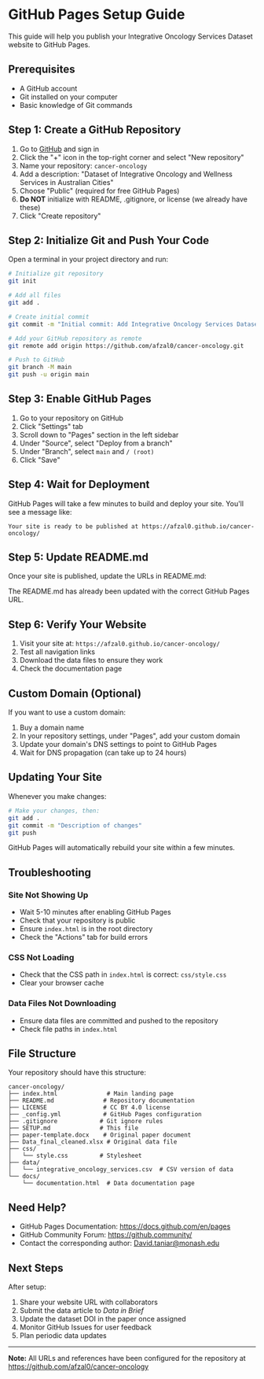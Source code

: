 # GitHub Pages Setup Guide

This guide will help you publish your Integrative Oncology Services Dataset website to GitHub Pages.

## Prerequisites

- A GitHub account
- Git installed on your computer
- Basic knowledge of Git commands

## Step 1: Create a GitHub Repository

1. Go to [GitHub](https://github.com) and sign in
2. Click the "+" icon in the top-right corner and select "New repository"
3. Name your repository: `cancer-oncology`
4. Add a description: "Dataset of Integrative Oncology and Wellness Services in Australian Cities"
5. Choose "Public" (required for free GitHub Pages)
6. **Do NOT** initialize with README, .gitignore, or license (we already have these)
7. Click "Create repository"

## Step 2: Initialize Git and Push Your Code

Open a terminal in your project directory and run:

```bash
# Initialize git repository
git init

# Add all files
git add .

# Create initial commit
git commit -m "Initial commit: Add Integrative Oncology Services Dataset website"

# Add your GitHub repository as remote
git remote add origin https://github.com/afzal0/cancer-oncology.git

# Push to GitHub
git branch -M main
git push -u origin main
```

## Step 3: Enable GitHub Pages

1. Go to your repository on GitHub
2. Click "Settings" tab
3. Scroll down to "Pages" section in the left sidebar
4. Under "Source", select "Deploy from a branch"
5. Under "Branch", select `main` and `/ (root)`
6. Click "Save"

## Step 4: Wait for Deployment

GitHub Pages will take a few minutes to build and deploy your site. You'll see a message like:

```
Your site is ready to be published at https://afzal0.github.io/cancer-oncology/
```

## Step 5: Update README.md

Once your site is published, update the URLs in README.md:

The README.md has already been updated with the correct GitHub Pages URL.

## Step 6: Verify Your Website

1. Visit your site at: `https://afzal0.github.io/cancer-oncology/`
2. Test all navigation links
3. Download the data files to ensure they work
4. Check the documentation page

## Custom Domain (Optional)

If you want to use a custom domain:

1. Buy a domain name
2. In your repository settings, under "Pages", add your custom domain
3. Update your domain's DNS settings to point to GitHub Pages
4. Wait for DNS propagation (can take up to 24 hours)

## Updating Your Site

Whenever you make changes:

```bash
# Make your changes, then:
git add .
git commit -m "Description of changes"
git push
```

GitHub Pages will automatically rebuild your site within a few minutes.

## Troubleshooting

### Site Not Showing Up

- Wait 5-10 minutes after enabling GitHub Pages
- Check that your repository is public
- Ensure `index.html` is in the root directory
- Check the "Actions" tab for build errors

### CSS Not Loading

- Check that the CSS path in `index.html` is correct: `css/style.css`
- Clear your browser cache

### Data Files Not Downloading

- Ensure data files are committed and pushed to the repository
- Check file paths in `index.html`

## File Structure

Your repository should have this structure:

```
cancer-oncology/
├── index.html              # Main landing page
├── README.md              # Repository documentation
├── LICENSE                # CC BY 4.0 license
├── _config.yml            # GitHub Pages configuration
├── .gitignore            # Git ignore rules
├── SETUP.md              # This file
├── paper-template.docx    # Original paper document
├── Data_final_cleaned.xlsx # Original data file
├── css/
│   └── style.css         # Stylesheet
├── data/
│   └── integrative_oncology_services.csv  # CSV version of data
└── docs/
    └── documentation.html  # Data documentation page
```

## Need Help?

- GitHub Pages Documentation: https://docs.github.com/en/pages
- GitHub Community Forum: https://github.community/
- Contact the corresponding author: David.taniar@monash.edu

## Next Steps

After setup:

1. Share your website URL with collaborators
2. Submit the data article to *Data in Brief*
3. Update the dataset DOI in the paper once assigned
4. Monitor GitHub Issues for user feedback
5. Plan periodic data updates

---

**Note:** All URLs and references have been configured for the repository at https://github.com/afzal0/cancer-oncology
